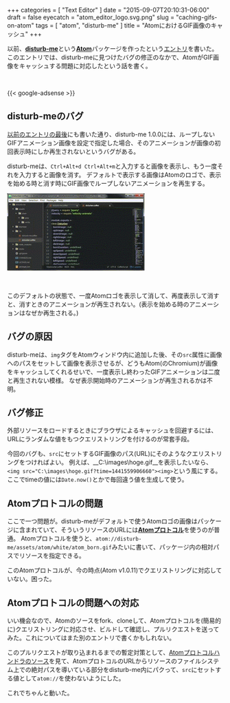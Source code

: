 +++
categories = [ "Text Editor" ]
date = "2015-09-07T20:10:31-06:00"
draft = false
eyecatch = "atom_editor_logo.svg.png"
slug = "caching-gifs-on-atom"
tags = [ "atom", "disturb-me" ]
title = "AtomにおけるGIF画像のキャッシュ"
+++

以前、[__disturb-me__](https://atom.io/packages/disturb-me)という[__Atom__](https://atom.io/)パッケージを作ったという[エントリ](https://www.kaitoy.xyz/2015/09/06/disturb-me/)を書いた。
このエントリでは、disturb-meに見つけたバグの修正のなかで、AtomがGIF画像をキャッシュする問題に対応したという話を書く。

<br>

{{< google-adsense >}}

## disturb-meのバグ
[以前のエントリの最後](https://www.kaitoy.xyz/2015/09/06/disturb-me/#6-%E3%83%AA%E3%83%AA%E3%83%BC%E3%82%B9%E3%81%AA%E3%81%A9)にも書いた通り、disturb-me 1.0.0には、ループしないGIFアニメーション画像を設定で指定した場合、そのアニメーションが画像の初回表示時にしか再生されないというバグがある。

disturb-meは、`Ctrl+Alt+d Ctrl+Alt+m`と入力すると画像を表示し、もう一度それを入力すると画像を消す。
デフォルトで表示する画像はAtomのロゴで、表示を始める時と消す時にGIF画像でループしないアニメーションを再生する。

![screenshot](https://github.com/kaitoy/disturb-me/raw/master/assets/disturb-me-demo.gif)

<br>

このデフォルトの状態で、一度Atomロゴを表示して消して、再度表示して消すと、消すときのアニメーションが再生されない。(表示を始める時のアニメーションはなぜか再生される。)

## バグの原因
disturb-meは、`img`タグをAtomウィンドウ内に追加した後、その`src`属性に画像へのパスをセットして画像を表示させるが、どうもAtom(のChromium)が画像をキャッシュしてくれるせいで、一度表示し終わったGIFアニメーションは二度と再生されない模様。
なぜ表示開始時のアニメーションが再生されるかは不明。

## バグ修正
外部リソースをロードするときにブラウザによるキャッシュを回避するには、URLにランダムな値をもつクエリストリングを付けるのが常套手段。

今回のバグも、`src`にセットするGIF画像のパス(URL)にそのようなクエリストリングをつければよい。
例えば、__C:\images\hoge.gif__を表示したいなら、`<img src="C:\images\hoge.gif?time=1441559906660"><img>`という風にする。
ここでtimeの値には`Date.now()`とかで毎回違う値を生成して使う。

## Atomプロトコルの問題
ここで一つ問題が。disturb-meがデフォルトで使うAtomロゴの画像はパッケージに含まれていて、そういうリソースのURLには[__Atomプロトコル__](https://atom.io/docs/latest/creating-a-package#bundle-external-resources)を使うのが普通。
Atomプロトコルを使うと、`atom://disturb-me/assets/atom/white/atom_born.gif`みたいに書いて、パッケージ内の相対パスでリソースを指定できる。

このAtomプロトコルが、今の時点(Atom v1.0.11)でクエリストリングに対応していない。困った。

## Atomプロトコルの問題への対応
いい機会なので、Atomのソースをfork、cloneして、Atomプロトコルを(簡易的に)クエリストリングに対応させ、ビルドして確認し、プルリクエストを送ってみた。これについてはまた別のエントリで書くかもしれない。

このプルリクエストが取り込まれるまでの暫定対策として、[Atomプロトコルハンドラのソース](https://github.com/atom/atom/blob/master/src/browser/atom-protocol-handler.coffee)を見て、AtomプロトコルのURLからリソースのファイルシステム上での絶対パスを導いている部分をdisturb-me内にパクって、`src`にセットする値として`atom://`を使わないようにした。

これでちゃんと動いた。
